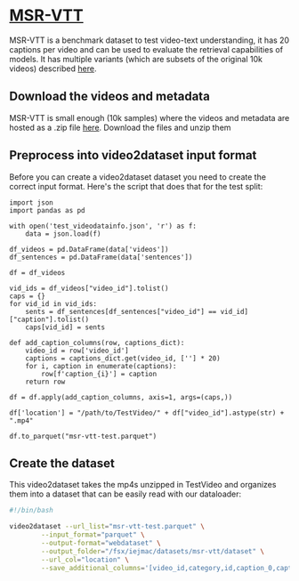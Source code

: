 # [MSR-VTT](https://www.microsoft.com/en-us/research/publication/msr-vtt-a-large-video-description-dataset-for-bridging-video-and-language/)

MSR-VTT is a benchmark dataset to test video-text understanding, it has 20 captions per video and can be used to evaluate the retrieval capabilities of models. It has multiple variants (which are subsets of the original 10k videos) described [here](https://github.com/albanie/collaborative-experts/tree/master/misc/datasets/msrvtt).

## Download the videos and metadata

MSR-VTT is small enough (10k samples) where the videos and metadata are hosted as a .zip file [here](https://www.mediafire.com/folder/h14iarbs62e7p/shared). Download the files and unzip them

## Preprocess into video2dataset input format

Before you can create a video2dataset dataset you need to create the correct input format. Here's the script that does that for the test split:

```python3
import json
import pandas as pd

with open('test_videodatainfo.json', 'r') as f:
    data = json.load(f)

df_videos = pd.DataFrame(data['videos'])
df_sentences = pd.DataFrame(data['sentences'])

df = df_videos

vid_ids = df_videos["video_id"].tolist()
caps = {}
for vid_id in vid_ids:
    sents = df_sentences[df_sentences["video_id"] == vid_id]["caption"].tolist()
    caps[vid_id] = sents

def add_caption_columns(row, captions_dict):
    video_id = row['video_id']
    captions = captions_dict.get(video_id, [''] * 20)
    for i, caption in enumerate(captions):
        row[f'caption_{i}'] = caption
    return row

df = df.apply(add_caption_columns, axis=1, args=(caps,))

df['location'] = "/path/to/TestVideo/" + df["video_id"].astype(str) + ".mp4"

df.to_parquet("msr-vtt-test.parquet")
```

## Create the dataset

This video2dataset takes the mp4s unzipped in TestVideo and organizes them into a dataset that can be easily read with our dataloader:

```bash
#!/bin/bash

video2dataset --url_list="msr-vtt-test.parquet" \
        --input_format="parquet" \
        --output-format="webdataset" \
        --output_folder="/fsx/iejmac/datasets/msr-vtt/dataset" \
        --url_col="location" \
        --save_additional_columns='[video_id,category,id,caption_0,caption_1,caption_2,caption_3,caption_4,caption_5,caption_6,caption_7,caption_8,caption_9,caption_10,caption_11,caption_12,caption_13,caption_14,caption_15,caption_16,caption_17,caption_18,caption_19]' \
```
